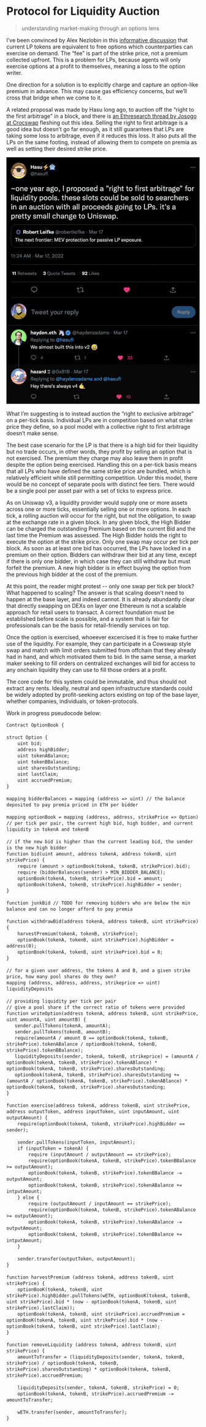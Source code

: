# Protocol for Liquidity Auction
>understanding market-making through an options lens

I’ve been convinced by Alex Nezlobin in this [informative discussion](https://twitter.com/OneTrueKirk/status/1597715992712396802?s=20&t=EpCZ9htCB6wNWQmvstay_A) that current LP tokens are equivalent to free options which counterparties can exercise on demand. The “fee” is part of the strike price, not a premium collected upfront. This is a problem for LPs, because agents will only exercise options at a profit to themselves, meaning a loss to the option writer.

One direction for a solution is to explicitly charge and capture an option-like premium in advance. This may cause gas efficiency concerns, but we’ll cross that bridge when we come to it.

A related proposal was made by Hasu long ago, to auction off the “right to the first arbitrage” in a block, and there is [an Ethresearch thread by Josogo at Crocswap](https://ethresear.ch/t/mev-capturing-amm-mcamm/13336) fleshing out this idea. Selling the right to first arbitrage is a good idea but doesn’t go far enough, as it still guarantees that LPs are taking some loss to arbitrage, even if it reduces this loss. It also puts all the LPs on the same footing, instead of allowing them to compete on premia as well as setting their desired strike price.

![img](hasu_proposal.png)

What I’m suggesting is to instead auction the “right to exclusive arbitrage” on a per-tick basis. Individual LPs are in competition based on what strike price they define, so a pool model with a collective right to first arbitrage doesn’t make sense. 

The best case scenario for the LP is that there is a high bid for their liquidity but no trade occurs, in other words, they profit by selling an option that is not exercised. The premium they charge may also leave them in profit despite the option being exercised. Handling this on a per-tick basis means that all LPs who have defined the same strike price are bundled, which is relatively efficient while still permitting competition. Under this model, there would be no concept of separate pools with distinct fee tiers. There would be a single pool per asset pair with a set of ticks to express price.

As on Uniswap v3, a liquidity provider would supply one or more assets across one or more ticks, essentially selling one or more options. In each tick, a rolling auction will occur for the right, but not the obligation, to swap at the exchange rate in a given block. In any given block, the High Bidder can be charged the outstanding Premium based on the current Bid and the last time the Premium was assessed. The High Bidder holds the right to execute the option at the strike price. Only one swap may occur per tick per block. As soon as at least one bid has occurred, the LPs have locked in a premium on their option. Bidders can withdraw their bid at any time, except if there is only one bidder, in which case they can still withdraw but must forfeit the premium. A new high bidder is in effect buying the option from the previous high bidder at the cost of the premium.

At this point, the reader might protest -- only one swap per tick per block? What happened to scaling? The answer is that scaling doesn't need to happen at the base layer, and indeed cannot. It is already abundantly clear that directly swapping on DEXs on layer one Ethereum is not a scalable approach for retail users to transact. A correct foundation must be established before scale is possible, and a system that is fair for professionals can be the basis for retail-friendly services on top.

Once the option is exercised, whoeever excercised it is free to make further use of the liquidity. For example, they can participate in a Cowswap style swap and match with limit orders submitted from offchain that they already had in hand, and which motivated them to bid. In the same sense, a market maker seeking to fill orders on centralized exchanges will bid for access to any onchain liquidity they can use to fill those orders at a profit.

The core code for this system could be immutable, and thus should not extract any rents. Ideally, neutral and open infrastructure standards could be widely adopted by profit-seeking actors existing on top of the base layer, whether companies, individuals, or token-protocols.

Work in progress pseudocode below:

```
Contract OptionBook {

struct Option {
    uint bid;
    address highBidder;
    uint tokenABalance;
    uint tokenBBalance;
    uint sharesOutstanding;
    uint lastClaim;
    uint accruedPremium;
}

mapping bidderBalances = mapping (address => uint) // the balance deposited to pay premia priced in ETH per bidder

mapping optionBook = mapping (address, address, strikePrice => Option) // per tick per pair, the current high bid, high bidder, and current liquidity in tokenA and tokenB

// if the new bid is higher than the current leading bid, the sender is the new high bidder
function bid(uint amount, address tokenA, address tokenB, uint strikePrice) {
    require (amount > optionBook(tokenA, tokenB, strikePrice).bid);
    require (bidderBalances(sender) > MIN_BIDDER_BALANCE);
    optionBook(tokenA, tokenB, strikePrice).bid = amount;
    optionBook(tokenA, tokenB, strikePrice).highBidder = sender;
}

function junkBid // TODO for removing bidders who are below the min balance and can no longer afford to pay premia

function withdrawBid(address tokenA, address tokenB, uint strikePrice) {
    harvestPremium(tokenA, tokenB, strikePrice);
    optionBook(tokenA, tokenB, uint strikePrice).highBidder = address(0);
    optionBook(tokenA, tokenB, uint strikePrice).bid = 0;
}

// for a given user address, the tokens A and B, and a given strike price, how many pool shares do they own?
mapping (address, address, address, strikeprice => uint) liquidityDeposits

// providing liquidity per tick per pair
// give a pool share if the correct ratio of tokens were provided
function writeOption(address tokenA, address tokenB, uint strikePrice, uint amountA, uint amountB) {
   sender.pullTokens(tokenA, amountA);
   sender.pullTokens(tokenB, amountB);
   require(amountA / amount B == optionBook(tokenA, tokenB, strikePrice).tokenABalance / optionBook(tokenA, tokenB, strikePrice).tokenBBalance);
   liquidityDeposits(sender, tokenA, tokenB, strikeprice) = (amountA / optionBook(tokenA, tokenB, strikePrice).tokenABlance) * optionBook(tokenA, tokenB, strikePrice).sharesOutstanding;
   optionBook(tokenA, tokenB, strikePrice).sharesOutstanding += (amountA / optionBook(tokenA, tokenB, strikePrice).tokenABlance) * optionBook(tokenA, tokenB, strikePrice).sharesOutstanding;
}

function exercise(address tokenA, address tokenB, uint strikePrice, address outputToken, address inputToken, uint inputAmount, uint outputAmount) {
    require(optionBook(tokenA, tokenB, strikePrice).highBidder == sender);

    sender.pullTokens(inputToken, inputAmount);
    if (inputToken = tokenA) {
        require (inputAmount / outputAmount == strikePrice);
        require(optionBook(tokenA, tokenB, strikePrice).tokenBBalance >= outputAmount);
        optionBook(tokenA, tokenB, strikePrice).tokenBBalance -= outputAmount;
        optionBook(tokenA, tokenB, strikePrice).tokenABalance += intputAmount;
    } else {
        require (outputAmount / inputAmount == strikePrice);
        require(optionBook(tokenA, tokenB, strikePrice).tokenABalance >= outputAmount);
        optionBook(tokenA, tokenB, strikePrice).tokenABalance -= outputAmount;
        optionBook(tokenA, tokenB, strikePrice).tokenBBalance += intputAmount;
    }

    sender.transfer(outputToken, outputAmount);
}

function harvestPremium (address tokenA, address tokenB, uint strikePrice) {
    optionBooK(tokenA, tokenB, uint strikePrice).highBidder.pullTokens(wETH, optionBooK(tokenA, tokenB, uint strikePrice).bid * (now - optionBook(tokenA, tokenB, uint strikePrice).lastClaim));
    optionBook(tokenA, tokenB, uint strikePrice).accruedPremium = optionBooK(tokenA, tokenB, uint strikePrice).bid * (now - optionBook(tokenA, tokenB, uint strikePrice).lastClaim);
}

function removeLiquidity (address tokenA, address tokenB, uint strikePrice) {
    amountToTransfer = (liquidityDeposits(sender, tokenA, tokenB, strikePrice) / optionBook(tokenA, tokenB, strikePrice).sharesOutstanding) * optionBook(tokenA, tokenB, strikePrice).accruedPremium;

    liquidityDeposits(sender, tokenA, tokenB, strikePrice) = 0;
    optionBook(tokenA, tokenB, strikePrice).accruedPremium -= amountToTransfer;

    wETH.transfer(sender, amountToTransfer);
}
```